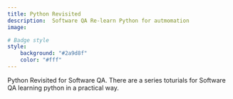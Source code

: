 ```yaml
---
title: Python Revisited 
description:  Software QA Re-learn Python for autmomation 
image:

# Badge style
style:
    background: "#2a9d8f"
    color: "#fff"
---
```


Python Revisited for Software QA. There are a series toturials for Software QA learning python in a practical way.

